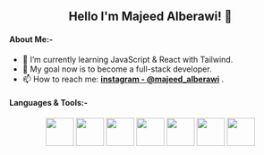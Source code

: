 <h2 align="center">Hello I'm Majeed Alberawi! 👋</h3>

#### About Me:-
<!-- - 🔭 I’m currently working on FindMe.studio Website -->
- 🌱 I’m currently learning JavaScript & React with Tailwind.
- 🥅 My goal now is to become a full-stack developer.
- 📫 How to reach me: **[instagram - @majeed_alberawi](https://www.instagram.com/majeed_alberawi/)** .

#### Languages & Tools:-
<p align="center">
  <img src="https://www.svgrepo.com/show/353884/html-5.svg" width="50px">
  <img src="https://www.svgrepo.com/show/353623/css-3.svg" width="50px">
  <img src="https://www.svgrepo.com/show/374068/scss.svg" width="50px">
  <img src="https://www.svgrepo.com/show/303206/javascript-logo.svg" width="50px">
  <img src="https://www.svgrepo.com/show/452234/java.svg" width="50px">
  <img src="https://www.svgrepo.com/show/452092/react.svg" width="50px">
  <img src="https://icon.icepanel.io/Technology/svg/Tailwind-CSS.svg" width="50px">
</p>

<!--
**Majeed-Alberawi/Majeed-Alberawi** is a ✨ _special_ ✨ repository because its `README.md` (this file) appears on your GitHub profile.

Here are some ideas to get you started:
- 👯 I’m looking to collaborate on ...
- 🤔 I’m looking for help with ...
- 💬 Ask me about ...
- 😄 Pronouns: ...
- ⚡ Fun fact: ...
-->
